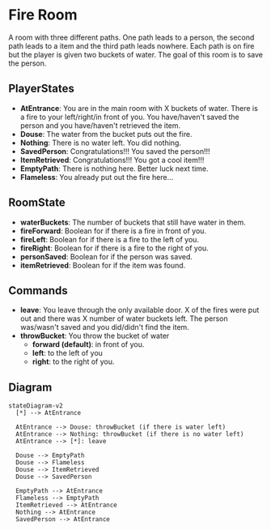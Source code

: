 # Fire Room

A room with three different paths.
One path leads to a person, the second path leads to a item and the third path leads nowhere.
Each path is on fire but the player is given two buckets of water.
The goal of this room is to save the person.

## PlayerStates

- **AtEntrance**: You are in the main room with X buckets of water.
  There is a fire to your left/right/in front of you.
  You have/haven't saved the person and you have/haven't retrieved the item.
- **Douse**: The water from the bucket puts out the fire.
- **Nothing**: There is no water left. You did nothing.
- **SavedPerson**: Congratulations!!! You saved the person!!!
- **ItemRetrieved**: Congratulations!!! You got a cool item!!!
- **EmptyPath**: There is nothing here. Better luck next time.
- **Flameless**: You already put out the fire here...

## RoomState

- **waterBuckets**: The number of buckets that still have water in them.
- **fireForward**: Boolean for if there is a fire in front of you.
- **fireLeft**: Boolean for if there is a fire to the left of you.
- **fireRight**: Boolean for if there is a fire to the right of you.
- **personSaved**: Boolean for if the person was saved.
- **itemRetrieved**: Boolean for if the item was found.

## Commands

- **leave**: You leave through the only available door.
  X of the fires were put out and there was X number of water buckets left.
  The person was/wasn't saved and you did/didn't find the item.
- **throwBucket**: You throw the bucket of water
  - **forward (default)**: in front of you.
  - **left**: to the left of you
  - **right**: to the right of you.

## Diagram

```mermaid
stateDiagram-v2
  [*] --> AtEntrance

  AtEntrance --> Douse: throwBucket (if there is water left)
  AtEntrance --> Nothing: throwBucket (if there is no water left)
  AtEntrance --> [*]: leave

  Douse --> EmptyPath
  Douse --> Flameless
  Douse --> ItemRetrieved
  Douse --> SavedPerson

  EmptyPath --> AtEntrance
  Flameless --> EmptyPath
  ItemRetrieved --> AtEntrance
  Nothing --> AtEntrance
  SavedPerson --> AtEntrance
```
